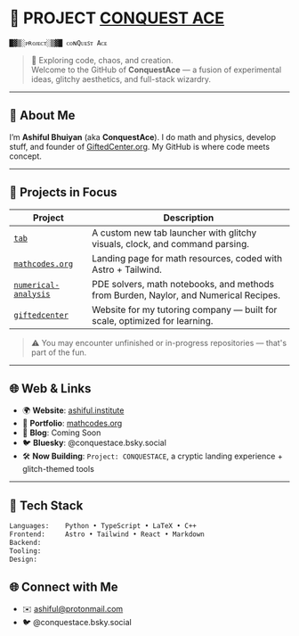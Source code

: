 # 👾 PROJECT [CONQUEST ACE](www.conquestace.com)  
`█▓▒░ᴘʀᴏᴊᴇᴄᴛ░▒▓█ ᴄᴏɴQᴜᴇꜱᴛ Aᴄᴇ`

> 🧠 Exploring code, chaos, and creation.  
> Welcome to the GitHub of **ConquestAce** — a fusion of experimental ideas, glitchy aesthetics, and full-stack wizardry.

---

## 🔮 About Me
I’m **Ashiful Bhuiyan** (aka **ConquestAce**). I do math and physics, develop stuff, and founder of [GiftedCenter.org](https://giftedcenter.org). My GitHub is where code meets concept. 

---

## 🚧 Projects in Focus

| Project | Description |
|--------|-------------|
| [`tab`](https://github.com/conquestace/tab) | A custom new tab launcher with glitchy visuals, clock, and command parsing. |
| [`mathcodes.org`](https://ashiful.mathcodes.org) | Landing page for math resources, coded with Astro + Tailwind. |
| [`numerical-analysis`](https://github.com/ashifulbhuiyan/numerical-analysis) | PDE solvers, math notebooks, and methods from Burden, Naylor, and Numerical Recipes. |
| [`giftedcenter`](https://github.com/conquestace/giftedcenter) | Website for my tutoring company — built for scale, optimized for learning. |

> ⚠️ You may encounter unfinished or in-progress repositories — that's part of the fun.

---

## 🌐 Web & Links

- 🌍 **Website**: [ashiful.institute](https://ashiful.institute)
- 🔗 **Portfolio**: [mathcodes.org](https://mathcodes.org)
- 🧠 **Blog**: Coming Soon
- 🐦 **Bluesky**: @conquestace.bsky.social
- 🛠 **Now Building**: `Project: CONQUESTACE`, a cryptic landing experience + glitch-themed tools

---

## 🧪 Tech Stack

```txt
Languages:    Python • TypeScript • LaTeX • C++
Frontend:     Astro • Tailwind • React • Markdown
Backend:      
Tooling:      
Design:       
```
## 🌐 Connect with Me

- ✉️ ashiful@protonmail.com
- 🐦 @conquestace.bsky.social
